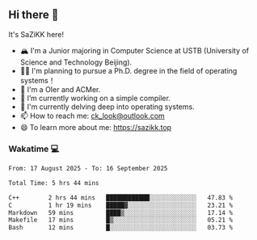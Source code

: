 ## Hi there 👋

It's SaZiKK here!

- 🏔️ I'm a Junior majoring in Computer Science  at USTB (University of Science and Technology Beijing).
- 🧑‍🎓 I'm planning to pursue a Ph.D. degree in the field of operating systems！
- 🚀 I'm a OIer and ACMer.
- 🔭 I’m currently working on a simple compiler.
- 🌱 I'm currently delving deep into operating systems.
- 📫 How to reach me: ck_look@outlook.com
- 😄 To learn more about me: https://sazikk.top

  
<!--
**SaZiKK/SaZiKK** is a ✨ _special_ ✨ repository because its `README.md` (this file) appears on your GitHub profile.

Here are some ideas to get you started:

- 🔭 I’m currently working on ...
- 🌱 I’m currently learning ...
- 👯 I’m looking to collaborate on ...
- 🤔 I’m looking for help with ...
- 💬 Ask me about ...
- 📫 How to reach me: ...
- 😄 Pronouns: ...
- ⚡ Fun fact: ...
-->

### Wakatime 💻

<!--START_SECTION:waka-->

```txt
From: 17 August 2025 - To: 16 September 2025

Total Time: 5 hrs 44 mins

C++        2 hrs 44 mins   ████████████░░░░░░░░░░░░░   47.83 %
C          1 hr 19 mins    █████▓░░░░░░░░░░░░░░░░░░░   23.21 %
Markdown   59 mins         ████▒░░░░░░░░░░░░░░░░░░░░   17.14 %
Makefile   17 mins         █▒░░░░░░░░░░░░░░░░░░░░░░░   05.21 %
Bash       12 mins         █░░░░░░░░░░░░░░░░░░░░░░░░   03.73 %
```

<!--END_SECTION:waka-->
